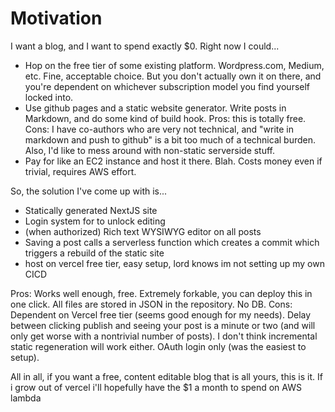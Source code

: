 # Motivation

I want a blog, and I want to spend exactly $0. Right now I could... 
- Hop on the free tier of some existing platform. Wordpress.com, Medium, etc. Fine, acceptable choice. But you don't actually own it on there, and you're dependent on whichever subscription model you find yourself locked into.
- Use github pages and a static website generator. Write posts in Markdown, and do some kind of build hook. Pros: this is totally free. Cons: I have co-authors who are very not technical, and "write in markdown and push to github" is a bit too much of a technical burden. Also, I'd like to mess around with non-static serverside stuff.
- Pay for like an EC2 instance and host it there. Blah. Costs money even if trivial, requires AWS effort.

So, the solution I've come up with is...
- Statically generated NextJS site
- Login system for to unlock editing
- (when authorized) Rich text WYSIWYG editor on all posts
- Saving a post calls a serverless function which creates a commit which triggers a rebuild of the static site
- host on vercel free tier, easy setup, lord knows im not setting up my own CICD

Pros: Works well enough, free. Extremely forkable, you can deploy this in one click. All files are stored in JSON in the repository. No DB.
Cons: Dependent on Vercel free tier (seems good enough for my needs). Delay between clicking publish and seeing your post is a minute or two (and will only get worse with a nontrivial number of posts). I don't think incremental static regeneration will work either. OAuth login only (was the easiest to setup). 

All in all, if you want a free, content editable blog that is all yours, this is it. If i grow out of vercel i'll hopefully have the $1 a month to spend on AWS lambda
